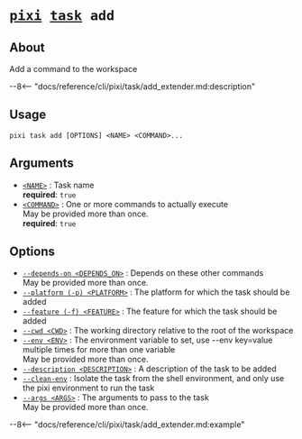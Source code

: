 <!--- This file is autogenerated. Do not edit manually! -->
# <code>[pixi](../../pixi.md) [task](../task.md) add</code>

## About
Add a command to the workspace

--8<-- "docs/reference/cli/pixi/task/add_extender.md:description"

## Usage
```
pixi task add [OPTIONS] <NAME> <COMMAND>...
```

## Arguments
- <a id="arg-<NAME>" href="#arg-<NAME>">`<NAME>`</a>
:  Task name
<br>**required**: `true`
- <a id="arg-<COMMAND>" href="#arg-<COMMAND>">`<COMMAND>`</a>
:  One or more commands to actually execute
<br>May be provided more than once.
<br>**required**: `true`

## Options
- <a id="arg---depends-on" href="#arg---depends-on">`--depends-on <DEPENDS_ON>`</a>
:  Depends on these other commands
<br>May be provided more than once.
- <a id="arg---platform" href="#arg---platform">`--platform (-p) <PLATFORM>`</a>
:  The platform for which the task should be added
- <a id="arg---feature" href="#arg---feature">`--feature (-f) <FEATURE>`</a>
:  The feature for which the task should be added
- <a id="arg---cwd" href="#arg---cwd">`--cwd <CWD>`</a>
:  The working directory relative to the root of the workspace
- <a id="arg---env" href="#arg---env">`--env <ENV>`</a>
:  The environment variable to set, use --env key=value multiple times for more than one variable
<br>May be provided more than once.
- <a id="arg---description" href="#arg---description">`--description <DESCRIPTION>`</a>
:  A description of the task to be added
- <a id="arg---clean-env" href="#arg---clean-env">`--clean-env`</a>
:  Isolate the task from the shell environment, and only use the pixi environment to run the task
- <a id="arg---args" href="#arg---args">`--args <ARGS>`</a>
:  The arguments to pass to the task
<br>May be provided more than once.

--8<-- "docs/reference/cli/pixi/task/add_extender.md:example"
